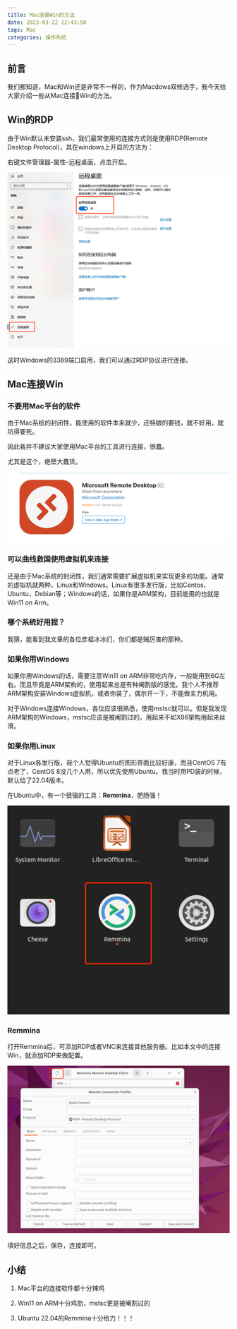 ```yaml
---
title: Mac连接Win的方法
date: 2023-03-22 22:43:50
tags: Mac
categories: 操作系统
---
```




## 前言

我们都知道，Mac和Win还是非常不一样的，作为Macdows双修选手，我今天给大家介绍一些从Mac连接Win的方法。



## Win的RDP

由于Win默认未安装ssh，我们最常使用的连接方式则是使用RDP(Remote Desktop Protocol)，其在windows上开启的方法为：

右键文件管理器-属性-远程桌面，点击开启。

![](https://raw.githubusercontent.com/ErYoung2/imgbed/master/2023/03/22-22-51-08-WX20230322-225022%402x.png)



这时Windows的3389端口启用，我们可以通过RDP协议进行连接。



## Mac连接Win

### 不要用Mac平台的软件

由于Mac系统的封闭性，能使用的软件本来就少，还特娘的要钱，就不好用，就坑得要死。

因此我并不建议大家使用Mac平台的工具进行连接，很蠢。

尤其是这个，绝壁大蠢货。

![](https://raw.githubusercontent.com/ErYoung2/imgbed/master/2023/03/22-22-54-42-WX20230322-225402%402x.png)



### 可以曲线救国使用虚拟机来连接

还是由于Mac系统的封闭性，我们通常需要扩展虚拟机来实现更多的功能。通常的虚拟机就两种，Linux和Windows。Linux有很多发行版，比如Centos、Ubuntu、Debian等；Windows的话，如果你是ARM架构，目前能用的也就是Win11 on Arm。





### 哪个系统好用捏？

我猜，能看到我文章的各位彦祖冰冰们，你们都是贼厉害的那种。



### 如果你用Windows

如果你用Windows的话，需要注意Win11 on ARM非常吃内存，一般能用到6G左右。而且毕竟是ARM架构的，使用起来总是有种阉割版的感觉。我个人不推荐ARM架构安装Windows虚拟机，或者你装了，偶尔开一下，不能做主力机用。

对于Windows连接Windows，各位应该很熟悉，使用mstsc就可以。但是我发现ARM架构的Windows，mstsc应该是被阉割过的，用起来不如X86架构用起来丝滑。



### 如果你用Linux

对于Linux各发行版，我个人觉得Ubuntu的图形界面比较好康，而且CentOS 7有点老了，CentOS 8没几个人用，所以优先使用Ubuntu。我当时用PD装的时候，默认给了22.04版本。

在Ubuntu中，有一个很强的工具：**Remmina**，肥肠强！

![](https://raw.githubusercontent.com/ErYoung2/imgbed/master/2023/03/22-23-05-38-WX20230322-230523%402x.png)



### Remmina

打开Remmina后，可添加RDP或者VNC来连接其他服务器。比如本文中的连接Win，就添加RDP来做配置。

![](https://raw.githubusercontent.com/ErYoung2/imgbed/master/2023/03/22-23-08-40-WX20230322-230826%402x.png)

填好信息之后，保存，连接即可。



## 小结

1. Mac平台的连接软件都十分辣鸡

2. Win11 on ARM十分鸡肋，mstsc更是被阉割过的

3. Ubuntu 22.04的Remmina十分给力！！！
